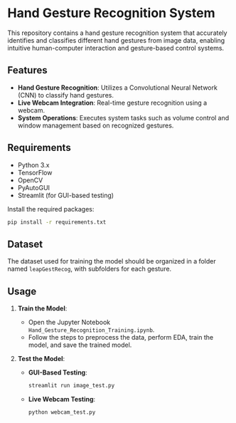 # Hand Gesture Recognition System

This repository contains a hand gesture recognition system that accurately identifies and classifies different hand gestures from image data, enabling intuitive human-computer interaction and gesture-based control systems.

## Features

- **Hand Gesture Recognition**: Utilizes a Convolutional Neural Network (CNN) to classify hand gestures.
- **Live Webcam Integration**: Real-time gesture recognition using a webcam.
- **System Operations**: Executes system tasks such as volume control and window management based on recognized gestures.

## Requirements

- Python 3.x
- TensorFlow
- OpenCV
- PyAutoGUI
- Streamlit (for GUI-based testing)

Install the required packages:
```sh
pip install -r requirements.txt
```

## Dataset

The dataset used for training the model should be organized in a folder named `leapGestRecog`, with subfolders for each gesture.

## Usage

1. **Train the Model**:
    - Open the Jupyter Notebook `Hand_Gesture_Recognition_Training.ipynb`.
    - Follow the steps to preprocess the data, perform EDA, train the model, and save the trained model.

2. **Test the Model**:
    - **GUI-Based Testing**:
        ```sh
        streamlit run image_test.py
        ```
    - **Live Webcam Testing**:
        ```sh
        python webcam_test.py
